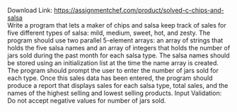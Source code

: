 Download Link: https://assignmentchef.com/product/solved-c-chips-and-salsa
<br>
Write a program that lets a maker of chips and salsa keep track of sales for five different types of salsa: mild, medium, sweet, hot, and zesty. The program should use two parallel 5-element arrays: an array of strings that holds the five salsa names and an array of integers that holds the number of jars sold during the past month for each salsa type. The salsa names should be stored using an initialization list at the time the name array is created. The program should prompt the user to enter the number of jars sold for each type. Once this sales data has been entered, the program should produce a report that displays sales for each salsa type, total sales, and the names of the highest selling and lowest selling products. Input Validation: Do not accept negative values for number of jars sold.